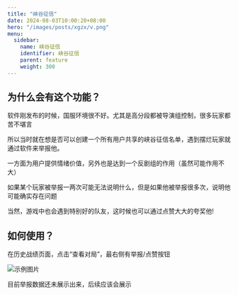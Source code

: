 ```yaml
---
title: "峡谷征信"
date: 2024-08-03T10:00:20+08:00
hero: "/images/posts/xgzx/v.png"
menu:
  sidebar:
    name: 峡谷征信
    identifier: 峡谷征信
    parent: feature
    weight: 300
---
```

## 为什么会有这个功能？

软件刚发布的时候，国服环境很不好。尤其是高分段都被导演组控制，很多玩家都苦不堪言

所以当时就在想是否可以创建一个所有用户共享的峡谷征信名单，遇到摆烂玩家就通过软件来举报他。

一方面为用户提供情绪价值，另外也是达到一个反剧组的作用（虽然可能作用不大）

如果某个玩家被举报一两次可能无法说明什么，但是如果他被举报很多次，说明他可能确实存在问题

当然，游戏中也会遇到特别好的队友，这时候也可以通过点赞大大的夸奖他!

## 如何使用？

在历史战绩页面，点击“查看对局”，最右侧有举报/点赞按钮

![示例图片](/images/posts/xgzx/xgzx.png "峡谷征信")

目前举报数据还未展示出来，后续应该会展示